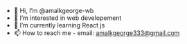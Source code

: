 - 👋 Hi, I’m @amalkgeorge-wb
- 👀 I’m interested in web developement
- 🌱 I’m currently learning React js
- 📫 How to reach me - email: amalkgeorge333@gmail.com

<!---
amalkgeorge-wb/amalkgeorge-wb is a ✨ special ✨ repository because its `README.md` (this file) appears on your GitHub profile.
You can click the Preview link to take a look at your changes.
--->

